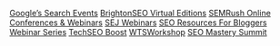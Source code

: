 


[Google’s Search Events](https://developers.google.com/search/events)
[BrightonSEO Virtual Editions](https://www.brightonseo.com/)
[SEMRush Online Conferences & Webinars](https://www.semrush.com/webinars/)
[SEJ Webinars](https://www.searchenginejournal.com/category/webinar/)
[SEO Resources For Bloggers Webinar Series](https://tophatrank.com/blog/category/seo-resources-for-bloggers/)
[TechSEO Boost](https://www.catalystdigital.com/techseoboost/)
[WTSWorkshop](https://www.womenintechseo.com/blog/wtsworkshop-schedule/)
[SEO Mastery Summit](https://seomasterysummit.com/)
<!--stackedit_data:
eyJoaXN0b3J5IjpbLTEyOTgxNjE0MzNdfQ==
-->